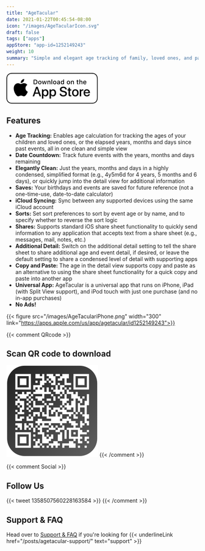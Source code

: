 ```yaml
---
title: "AgeTacular"
date: 2021-01-22T00:45:54-08:00
icon: "/images/AgeTacularIcon.svg"
draft: false
tags: ["apps"]
appStore: "app-id=1252149243"
weight: 10
summary: "Simple and elegant age tracking of family, loved ones, and past and future events."
---
```


[![Text](/images/Download_on_the_App_Store_Badge_US-UK_RGB_wht_092917.svg "AgeTacular")](https://apps.apple.com/us/app/agetacular/id1252149243)

## Features

- **Age Tracking:** Enables age calculation for tracking the ages of your children and loved ones, or the elapsed years, months and days since past events, all in one clean and simple view
- **Date Countdown:** Track future events with the years, months and days remaining
- **Elegantly Clean:** Just the years, months and days in a highly condensed, simplified format (e.g., 4y5m6d for 4 years, 5 months and 6 days), or quickly jump into the detail view for additional information
- **Saves:** Your birthdays and events are saved for future reference (not a one-time-use, date-to-date calculator)
- **iCloud Syncing:** Sync between any supported devices using the same iCloud account
- **Sorts:** Set sort preferences to sort by event age or by name, and to specify whether to reverse the sort logic
- **Shares:** Supports standard iOS share sheet functionality to quickly send information to any application that accepts text from a share sheet (e.g., messages, mail, notes, etc.)
- **Additional Detail:** Switch on the additional detail setting to tell the share sheet to share additional age and event detail, if desired, or leave the default setting to share a condensed level of detail with supporting apps
- **Copy and Paste:** The age in the detail view supports copy and paste as an alternative to using the share sheet functionality for a quick copy and paste into another app
- **Universal App:** AgeTacular is a universal app that runs on iPhone, iPad (with Split View support), and iPod touch with just one purchase (and no in-app purchases)
- **No Ads!**

{{< figure src="/images/AgeTaculariPhone.png" width="300" link="https://apps.apple.com/us/app/agetacular/id1252149243">}}

{{< comment QRcode >}}
## Scan QR code to download

[![Text](/images/appStoreQR.svg "AgeTacular")](https://apps.apple.com/us/app/agetacular/id1252149243)
{{< /comment >}}

{{< comment Social >}}
## Follow Us
{{< tweet 1358507560228163584 >}}
{{< /comment >}}

## Support & FAQ

Head over to [Support & FAQ](/posts/agetacular-support/) if you're looking for {{< underlineLink href="/posts/agetacular-support/" text="support" >}}
